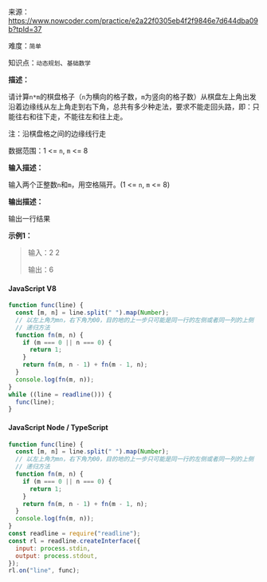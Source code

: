 来源：<https://www.nowcoder.com/practice/e2a22f0305eb4f2f9846e7d644dba09b?tpId=37>

难度：`简单`

知识点：`动态规划`、`基础数学`

**描述：**

请计算`n*m`的棋盘格子（`n`为横向的格子数，`m`为竖向的格子数）从棋盘左上角出发沿着边缘线从左上角走到右下角，总共有多少种走法，要求不能走回头路，即：只能往右和往下走，不能往左和往上走。

注：沿棋盘格之间的边缘线行走

数据范围：1 <= `n`, `m` <= 8

**输入描述：**

输入两个正整数`n`和`m`，用空格隔开。(1 <= `n`, `m` <= 8)

**输出描述：**

输出一行结果

**示例1：**

> 输入：2 2
>
> 输出：6

<!-- tabs:start -->

#### **JavaScript V8**

```javascript
function func(line) {
  const [m, n] = line.split(" ").map(Number);
  // 以左上角为mn，右下角为00，目的地的上一步只可能是同一行的左侧或者同一列的上侧
  // 递归方法
  function fn(m, n) {
    if (m === 0 || n === 0) {
      return 1;
    }
    return fn(m, n - 1) + fn(m - 1, n);
  }
  console.log(fn(m, n));
}
while ((line = readline())) {
  func(line);
}
```

#### **JavaScript Node / TypeScript**

```javascript
function func(line) {
  const [m, n] = line.split(" ").map(Number);
  // 以左上角为mn，右下角为00，目的地的上一步只可能是同一行的左侧或者同一列的上侧
  // 递归方法
  function fn(m, n) {
    if (m === 0 || n === 0) {
      return 1;
    }
    return fn(m, n - 1) + fn(m - 1, n);
  }
  console.log(fn(m, n));
}
const readline = require("readline");
const rl = readline.createInterface({
  input: process.stdin,
  output: process.stdout,
});
rl.on("line", func);
```

<!-- tabs:end -->
